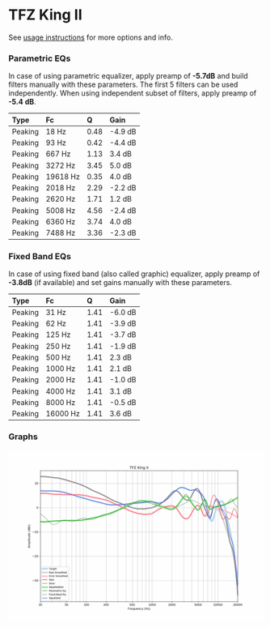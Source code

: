 # TFZ King II
See [usage instructions](https://github.com/jaakkopasanen/AutoEq#usage) for more options and info.

### Parametric EQs
In case of using parametric equalizer, apply preamp of **-5.7dB** and build filters manually
with these parameters. The first 5 filters can be used independently.
When using independent subset of filters, apply preamp of **-5.4 dB**.

| Type    | Fc       |    Q | Gain    |
|:--------|:---------|:-----|:--------|
| Peaking | 18 Hz    | 0.48 | -4.9 dB |
| Peaking | 93 Hz    | 0.42 | -4.4 dB |
| Peaking | 667 Hz   | 1.13 | 3.4 dB  |
| Peaking | 3272 Hz  | 3.45 | 5.0 dB  |
| Peaking | 19618 Hz | 0.35 | 4.0 dB  |
| Peaking | 2018 Hz  | 2.29 | -2.2 dB |
| Peaking | 2620 Hz  | 1.71 | 1.2 dB  |
| Peaking | 5008 Hz  | 4.56 | -2.4 dB |
| Peaking | 6360 Hz  | 3.74 | 4.0 dB  |
| Peaking | 7488 Hz  | 3.36 | -2.3 dB |

### Fixed Band EQs
In case of using fixed band (also called graphic) equalizer, apply preamp of **-3.8dB**
(if available) and set gains manually with these parameters.

| Type    | Fc       |    Q | Gain    |
|:--------|:---------|:-----|:--------|
| Peaking | 31 Hz    | 1.41 | -6.0 dB |
| Peaking | 62 Hz    | 1.41 | -3.9 dB |
| Peaking | 125 Hz   | 1.41 | -3.7 dB |
| Peaking | 250 Hz   | 1.41 | -1.9 dB |
| Peaking | 500 Hz   | 1.41 | 2.3 dB  |
| Peaking | 1000 Hz  | 1.41 | 2.1 dB  |
| Peaking | 2000 Hz  | 1.41 | -1.0 dB |
| Peaking | 4000 Hz  | 1.41 | 3.1 dB  |
| Peaking | 8000 Hz  | 1.41 | -0.5 dB |
| Peaking | 16000 Hz | 1.41 | 3.6 dB  |

### Graphs
![](./TFZ%20King%20II.png)